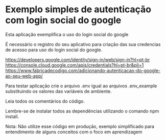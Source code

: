 # Exemplo simples de autenticação com login social do google

Esta aplicação exemplifica o uso do login social do google

É necessário o registro do seu aplicativo para criação das sua credencias de acesso para uso do login social do google.

https://developers.google.com/identity/sign-in/web/sign-in?hl=pt-br
https://console.cloud.google.com/apis/credentials?hl=pt-br&pli=1
https://www.fabricadecodigo.com/adicionando-autenticacao-do-google-ao-seu-web-app/

Para testar aplicação crie o arquivo .env igual ao arquivos .env_example substituindo os valores das variáveis de ambiente.

Leia todos os comentários do código.

Lembre-se de instalar todos as dependências utilizando o comando npm install.

Nota: Não utilize esse código em produção, exemplo simplificado para entendimento de alguns conceitos com o foco em aprendizagem